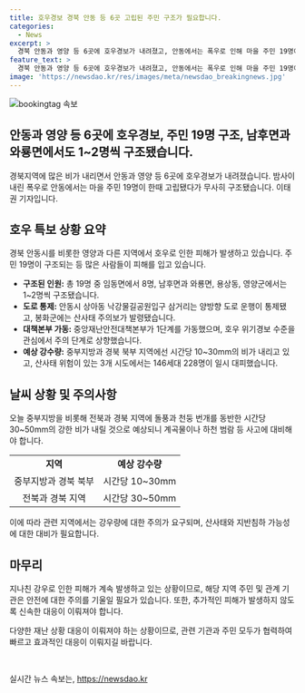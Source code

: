 ```yaml
---
title: 호우경보 경북 안동 등 6곳 고립된 주민 구조가 필요합니다.
categories:
  - News
excerpt: >
  경북 안동과 영양 등 6곳에 호우경보가 내려졌고, 안동에서는 폭우로 인해 마을 주민 19명이 고립됐으나 무사히 구조됐습니다. 도로 운행이 통제되고 산사태 주의보가 발령된 가운데 중앙재난안전대책본부가 1단계를 가동하고 호우 위기경보 수준을 상향했습니다. 현재, 중부지방과 경북 북부에는 강한 비가 이어지고 있어 산사태 위험이 있는 지역에서는 대피가 진행 중입니다. 중부지방을 비롯한 전북과 경북에는 강한 비와 돌풍, 천둥번개가 기상청에 의해 예고되어 있습니다. (출처: 영상편집 : 김준희, 화면제공 : 안동시)
feature_text: >
  경북 안동과 영양 등 6곳에 호우경보가 내려졌고, 안동에서는 폭우로 인해 마을 주민 19명이 고립됐으나 무사히 구조됐습니다. 도로 운행이 통제되고 산사태 주의보가 발령된 가운데 중앙재난안전대책본부가 1단계를 가동하고 호우 위기경보 수준을 상향했습니다. 현재, 중부지방과 경북 북부에는 강한 비가 이어지고 있어 산사태 위험이 있는 지역에서는 대피가 진행 중입니다. 중부지방을 비롯한 전북과 경북에는 강한 비와 돌풍, 천둥번개가 기상청에 의해 예고되어 있습니다. (출처: 영상편집 : 김준희, 화면제공 : 안동시)
image: 'https://newsdao.kr/res/images/meta/newsdao_breakingnews.jpg'
---
```


<p><img src="https://newsdao.kr/res/images/meta/newsdao_breakingnews.jpg" alt="bookingtag 속보" /></p>

<h2>안동과 영양 등 6곳에 호우경보, 주민 19명 구조, 남후면과 와룡면에서도 1~2명씩 구조됐습니다.</h2>

<p data-ke-size="size16">경북지역에 많은 비가 내리면서 안동과 영양 등 6곳에 호우경보가 내려졌습니다. 밤사이 내린 폭우로 안동에서는 마을 주민 19명이 한때 고립됐다가 무사히 구조됐습니다. 이태권 기자입니다.</p>

<h2 data-ke-size="size26">호우 특보 상황 요약</h2>

<p data-ke-size="size16">경북 안동시를 비롯한 영양과 다른 지역에서 호우로 인한 피해가 발생하고 있습니다. 주민 19명이 구조되는 등 많은 사람들이 피해를 입고 있습니다.</p>

<ul>
  <li><b>구조된 인원:</b> 총 19명 중 임동면에서 8명, 남후면과 와룡면, 용상동, 영양군에서는 1~2명씩 구조됐습니다.</li>
  <li><b>도로 통제:</b> 안동시 상아동 낙강물길공원입구 삼거리는 양방향 도로 운행이 통제됐고, 봉화군에는 산사태 주의보가 발령됐습니다.</li>
  <li><b>대책본부 가동:</b> 중앙재난안전대책본부가 1단계를 가동했으며, 호우 위기경보 수준을 관심에서 주의 단계로 상향했습니다.</li>
  <li><b>예상 강수량:</b> 중부지방과 경북 북부 지역에선 시간당 10~30mm의 비가 내리고 있고, 산사태 위험이 있는 3개 시도에서는 146세대 228명이 일시 대피했습니다.</li>
</ul>

<h2 data-ke-size="size26">날씨 상황 및 주의사항</h2>

<p data-ke-size="size16">오늘 중부지방을 비롯해 전북과 경북 지역에 돌풍과 천둥 번개를 동반한 시간당 30~50mm의 강한 비가 내릴 것으로 예상되니 계곡물이나 하천 범람 등 사고에 대비해야 합니다.</p>

<table>
  <tr>
    <td style="text-align: center; height: 17px;"><b>지역</b></td>
    <td style="text-align: center; height: 17px;"><b>예상 강수량</b></td>
  </tr>
  <tr>
    <td style="text-align: center; height: 17px;">중부지방과 경북 북부</td>
    <td style="text-align: center; height: 17px;">시간당 10~30mm</td>
  </tr>
  <tr>
    <td style="text-align: center; height: 17px;">전북과 경북 지역</td>
    <td style="text-align: center; height: 17px;">시간당 30~50mm</td>
  </tr>
</table>

<p data-ke-size="size16">이에 따라 관련 지역에서는 강우량에 대한 주의가 요구되며, 산사태와 지반침하 가능성에 대한 대비가 필요합니다.</p>

<h2 data-ke-size="size26">마무리</h2>

<p data-ke-size="size16">지나친 강우로 인한 피해가 계속 발생하고 있는 상황이므로, 해당 지역 주민 및 관계 기관은 안전에 대한 주의를 기울일 필요가 있습니다. 또한, 추가적인 피해가 발생하지 않도록 신속한 대응이 이뤄져야 합니다.</p>

<p data-ke-size="size16">다양한 재난 상황 대응이 이뤄져야 하는 상황이므로, 관련 기관과 주민 모두가 협력하여 빠르고 효과적인 대응이 이뤄지길 바랍니다.</p>

<p data-ke-size="size16">&nbsp;</p>
실시간 뉴스 속보는, <a href="https://newsdao.kr" rel="dofollow">https://newsdao.kr</a>


